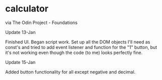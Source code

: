 # calculator
via The Odin Project - Foundations


Update 13-Jan

Finished UI. Began script work. Set up all the DOM objects I'll need as const's and tried to add event listener and function for the "1" button, but it's not working even though the code (to me) looks perfectly fine.


Update 15-Jan

Added button functionality for all except negative and decimal.